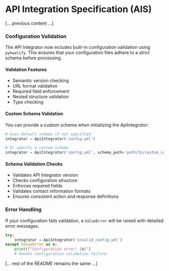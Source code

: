 # API Integration Specification (AIS)

[... previous content ...]

### Configuration Validation

The API Integrator now includes built-in configuration validation using `pykwalify`. This ensures that your configuration files adhere to a strict schema before processing.

#### Validation Features
- Semantic version checking
- URL format validation
- Required field enforcement
- Nested structure validation
- Type checking

#### Custom Schema Validation

You can provide a custom schema when initializing the ApiIntegrator:

```python
# Uses default schema if not specified
integrator = ApiIntegrator('config.yml')

# Or specify a custom schema
integrator = ApiIntegrator('config.yml', schema_path='path/to/custom_schema.yml')
```

#### Schema Validation Checks
- Validates API Integrator version
- Checks configuration structure
- Enforces required fields
- Validates contact information formats
- Ensures consistent action and response definitions

### Error Handling

If your configuration fails validation, a `ValueError` will be raised with detailed error messages.

```python
try:
    integrator = ApiIntegrator('invalid_config.yml')
except ValueError as e:
    print(f"Configuration error: {e}")
    # Handle configuration validation failure
```

[... rest of the README remains the same ...]
